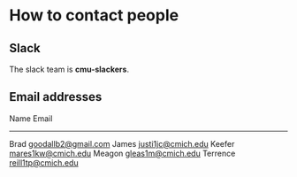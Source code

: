 # How to contact people

## Slack
The slack team is **cmu-slackers**.

## Email addresses

Name      Email
----      -----
Brad      goodallb2@gmail.com
James     justi1jc@cmich.edu
Keefer    mares1kw@cmich.edu
Meagon    gleas1m@cmich.edu
Terrence  reill1tp@cmich.edu
